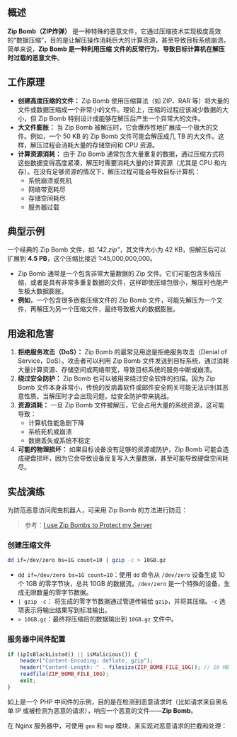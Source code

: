 ## 概述

**Zip Bomb（ZIP炸弹）** 是一种特殊的恶意文件，它通过压缩技术实现极度高效的“数据压缩”，目的是让解压操作消耗巨大的计算资源，甚至导致目标系统崩溃。简单来说，**Zip Bomb 是一种利用压缩
文件的反常行为，导致目标计算机在解压时过载的恶意文件**。

## 工作原理

- **创建高度压缩的文件：** Zip Bomb 使用压缩算法（如 ZIP、RAR 等）将大量的文件或数据压缩成一个非常小的文件。理论上，压缩的过程应该减少数据的大小，但 Zip Bomb 特别设计成能够在解压后产生一个异常大的文件。
- **大文件膨胀：** 当 Zip Bomb 被解压时，它会爆炸性地扩展成一个极大的文件。例如，一个 50 KB 的 Zip Bomb 文件可能会解压成几 TB 的大文件。这样，解压过程会消耗大量的存储空间和 CPU 资源。
- **计算资源消耗：** 由于 Zip Bomb 通常包含大量重复的数据，通过压缩方式将这些数据变得高度紧凑，解压时需要消耗大量的计算资源（尤其是 CPU 和内存）。在没有足够资源的情况下，解压过程可能会导致目标计算机：
    - 系统崩溃或死机
    - 网络带宽耗尽
    - 存储空间耗尽
    - 服务器过载

## 典型示例

一个经典的 Zip Bomb 文件，如 *"42.zip"*，其文件大小为 42 KB，但解压后可以扩展到 **4.5 PB**，这个压缩比接近 1:45,000,000,000。

- Zip Bomb 通常是一个包含非常大量数据的 Zip 文件。它们可能包含多级压缩，或者是具有非常多重复数据的文件，这样即使压缩包很小，解压时也能产生极大数据膨胀。
- **例如**，一个包含很多嵌套压缩文件的 Zip Bomb 文件，可能先解压为一个文件，再解压为另一个压缩文件，最终导致极大的数据膨胀。

## 用途和危害

1. **拒绝服务攻击（DoS）：** Zip Bomb 的最常见用途是拒绝服务攻击（Denial of Service，DoS）。攻击者可以利用 Zip Bomb 文件发送到目标系统，通过消耗大量计算资源、存储空间或网络带宽，导致目标系统的服务中断或崩溃。
2. **绕过安全防护：** Zip Bomb 也可以被用来绕过安全软件的扫描。因为 Zip Bomb 文件本身非常小，传统的反病毒软件或邮件安全网关可能无法识别其恶意性质。当解压时才会出现问题，给安全防护带来挑战。
3. **资源消耗：** 一旦 Zip Bomb 文件被解压，它会占用大量的系统资源，这可能导致：
    - 计算机性能急剧下降
    - 系统死机或崩溃
    - 数据丢失或系统不稳定
4. **可能的物理损坏：** 如果目标设备没有足够的资源或防护，Zip Bomb 可能会造成硬盘损坏，因为它会导致设备反复写入大量数据，甚至可能导致硬盘空间耗尽。

## 实战演练

为防范恶意访问爬虫机器人，可采用  Zip Bomb 的方法进行防范：

>参考：[I use Zip Bombs to Protect my Server](https://idiallo.com/blog/zipbomb-protection)
### 创建压缩文件

```bash
dd if=/dev/zero bs=1G count=10 | gzip -c > 10GB.gz
```

- `dd if=/dev/zero bs=1G count=10`：使用 `dd` 命令从 `/dev/zero` 设备生成 10 个 1GB 的零字节块，总共 10GB 的数据流。`/dev/zero` 是一个特殊的设备，生成无限数量的零字节数据。
- `| gzip -c`： 将生成的零字节数据通过管道传输给 `gzip`，并将其压缩。`-c` 选项表示将输出结果写到标准输出。
- `> 10GB.gz`：最终将压缩后的数据输出到 `10GB.gz` 文件中。

### 服务器中间件配置

```php
if (ipIsBlackListed() || isMalicious()) {
    header("Content-Encoding: deflate, gzip");
    header("Content-Length: " . filesize(ZIP_BOMB_FILE_10G)); // 10 MB
    readfile(ZIP_BOMB_FILE_10G);
    exit;
}
```

如上是一个 PHP 中间件的示例，目的是在检测到恶意请求时（比如请求来自黑名单 IP 或被检测为恶意的请求），响应一个恶意的文件——**Zip Bomb**。

在 Nginx 服务器中，可使用 `geo` 和 `map` 模块，来实现对恶意请求的拦截和处理：

```nginx
```

